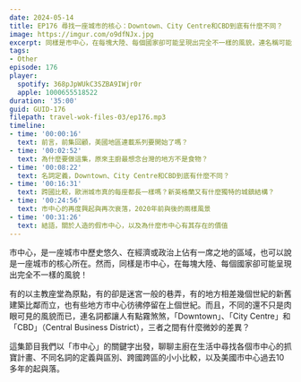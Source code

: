 ```yaml
---
date: 2024-05-14
title: EP176 尋找一座城市的核心：Downtown、City Centre和CBD到底有什麼不同？
image: https://imgur.com/o9dfNJx.jpg
excerpt: 同樣是市中心，在每塊大陸、每個國家卻可能呈現出完全不一樣的風貌，連名稱可能都不同！Downtown、City Centre和CBD到底有何差異？
tags:
- Other
episode: 176
player:
  spotify: 368pJpWUkC3SZBA9IWjr0r
  apple: 1000655518522
duration: '35:00'
guid: GUID-176
filepath: travel-wok-files-03/ep176.mp3
timeline:
- time: '00:00:16'
  text: 前言，前集回顧，美國地區連載系列要開始了嗎？
- time: '00:02:52'
  text: 為什麼要做這集，原來主廚最想念台灣的地方不是食物？
- time: '00:08:22'
  text: 名詞定義，Downtown、City Centre和CBD到底有什麼不同？
- time: '00:16:31'
  text: 跨國比較，歐洲城市真的每座都長一樣嗎？新英格蘭又有什麼獨特的城鎮結構？
- time: '00:24:56'
  text: 市中心的再度興起與再次衰落，2020年前與後的兩樣風景
- time: '00:31:26'
  text: 結語，關於人造的假市中心，以及為什麼市中心有其存在的價值
---
```

市中心，是一座城市中歷史悠久、在經濟或政治上佔有一席之地的區域，也可以說是一座城市的核心所在。然而，同樣是市中心，在每塊大陸、每個國家卻可能呈現出完全不一樣的風貌！

有的以主教座堂為原點，有的卻是迷宮一般的巷弄，有的地方相差幾個世紀的新舊建築比鄰而立，也有些地方市中心彷彿停留在上個世紀。而且，不同的還不只是肉眼可見的風貌而已，連名詞都讓人有點霧煞煞，「Downtown」、「City Centre」和「CBD」（Central Business District），三者之間有什麼微妙的差異？

這集節目我們以「市中心」的關鍵字出發，聊聊主廚在生活中尋找各個市中心的抓寶計畫、不同名詞的定義與區別、跨國跨區的小小比較，以及美國市中心過去10多年的起與落。

